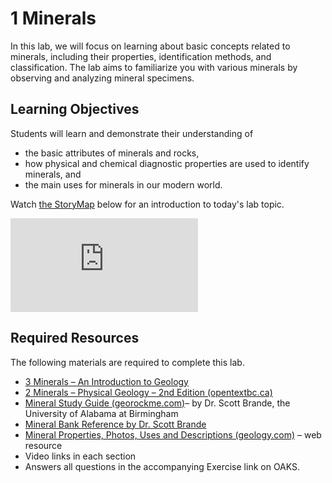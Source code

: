 # **1 Minerals**

In this lab, we will focus on learning about basic concepts related to minerals, including their properties, identification methods, and classification. The lab aims to familiarize you with various minerals by observing and analyzing mineral specimens.

## Learning Objectives

Students will learn and demonstrate their understanding of
- the basic attributes of minerals and rocks,
- how physical and chemical diagnostic properties are used to identify minerals, and
- the main uses for minerals in our modern world.

Watch [the StoryMap](https://arcg.is/aGaOX) below for an introduction to today's lab topic.

<div class="container">
<iframe src="https://storymaps.arcgis.com/stories/26295782f642496c876338a0434ab1d6"
frameborder="0" allowfullscreen class="video"></iframe>
</div>


## Required Resources

The following materials are required to complete this lab.

- [3 Minerals – An Introduction to Geology](https://slcc.pressbooks.pub/introgeology/chapter/3-minerals/)
- [2 Minerals – Physical Geology – 2nd Edition (opentextbc.ca)](https://opentextbc.ca/physicalgeology2ed/part/chapter-2/)
- [Mineral Study Guide (georockme.com)](https://omg.georockme.com/home)– by Dr. Scott Brande, the University of Alabama at Birmingham
- [Mineral Bank Reference by Dr. Scott Brande](https://docs.google.com/spreadsheets/d/1azbLE49pwu1RlpU9SRbMHc032DqWd0LZRnReW_G41Fw/edit?usp=sharing)
- [Mineral Properties, Photos, Uses and Descriptions (geology.com)](https://geology.com/minerals/) – web resource
- Video links in each section
- Answers all questions in the accompanying Exercise link on OAKS.